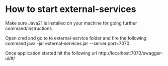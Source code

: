 # How to start external-services
Make sure Java21 is installed on  your machine for going further command/instructions


Open cmd and go to te external-service folder and fire the following command
java -jar external-services.jar --server.port=7070

Once application started hit the following url
http://localhost:7070/swagger-ui/#/
